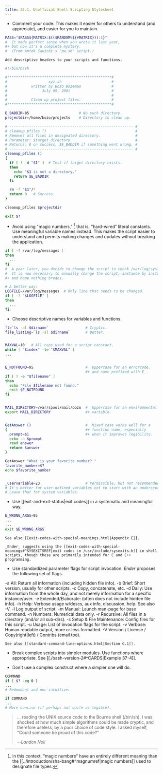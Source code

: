 ```yaml
---
title: 35.1. Unofficial Shell Scripting Stylesheet
---
```



- Comment your code. This makes it easier for others to understand (and appreciate), and easier for you to maintain.

```bash
PASS="$PASS${MATRIX:$(($RANDOM%${#MATRIX})):1}"
#  It made perfect sense when you wrote it last year,
#+ but now it's a complete mystery.
#  (From Antek Sawicki's "pw.sh" script.)
```
    
    Add descriptive headers to your scripts and functions.
    
```bash
#!/bin/bash

#************************************************#
#                   xyz.sh                       #
#           written by Bozo Bozeman              #
#                July 05, 2001                   #
#                                                #
#           Clean up project files.              #
#************************************************#

E_BADDIR=85                       # No such directory.
projectdir=/home/bozo/projects    # Directory to clean up.

# --------------------------------------------------------- #
# cleanup_pfiles ()                                         #
# Removes all files in designated directory.                #
# Parameter: $target_directory                              #
# Returns: 0 on success, $E_BADDIR if something went wrong. #
# --------------------------------------------------------- #
cleanup_pfiles ()
{
  if [ ! -d "$1" ]  # Test if target directory exists.
  then
    echo "$1 is not a directory."
    return $E_BADDIR
  fi

  rm -f "$1"/*
  return 0   # Success.
}  

cleanup_pfiles $projectdir

exit $?
```
    
- Avoid using "magic numbers," [^1] that is, "hard-wired" literal constants. Use meaningful variable names instead. This makes the script easier to understand and permits making changes and updates without breaking the application.

```bash
if [ -f /var/log/messages ]
then
  ...
fi
#  A year later, you decide to change the script to check /var/log/syslog.
#  It is now necessary to manually change the script, instance by instance,
#+ and hope nothing breaks.

# A better way:
LOGFILE=/var/log/messages  # Only line that needs to be changed.
if [ -f "$LOGFILE" ]
then
  ...
fi
```
    
- Choose descriptive names for variables and functions.

```bash
fl=`ls -al $dirname`                 # Cryptic.
file_listing=`ls -al $dirname`       # Better.


MAXVAL=10   # All caps used for a script constant.
while [ "$index" -le "$MAXVAL" ]
...


E_NOTFOUND=95                        #  Uppercase for an errorcode,
                                     #+ and name prefixed with E_.
if [ ! -e "$filename" ]
then
  echo "File $filename not found."
  exit $E_NOTFOUND
fi  


MAIL_DIRECTORY=/var/spool/mail/bozo  #  Uppercase for an environmental
export MAIL_DIRECTORY                #+ variable.


GetAnswer ()                         #  Mixed case works well for a
{                                    #+ function name, especially
  prompt=$1                          #+ when it improves legibility.
  echo -n $prompt
  read answer
  return $answer
}  

GetAnswer "What is your favorite number? "
favorite_number=$?
echo $favorite_number


_uservariable=23                     # Permissible, but not recommended.
# It's better for user-defined variables not to start with an underscore.
# Leave that for system variables.
```
    
- Use [[exit-and-exit-status|exit codes]] in a systematic and meaningful way.

```bash
E_WRONG_ARGS=95
...
...
exit $E_WRONG_ARGS
```
    
    See also [[exit-codes-with-special-meanings.html|Appendix E]].
    
    _Ender_ suggests using the [[exit-codes-with-special-meanings#^SYSEXITSREF|exit codes in /usr/include/sysexits.h]] in shell scripts, though these are primarily intended for C and C++ programming.
    
- Use standardized parameter flags for script invocation. _Ender_ proposes the following set of flags.
    
-a      All: Return all information (including hidden file info).
-b      Brief: Short version, usually for other scripts.
-c      Copy, concatenate, etc.
-d      Daily: Use information from the whole day, and not merely
        information for a specific instance/user.
-e      Extended/Elaborate: (often does not include hidden file info).
-h      Help: Verbose usage w/descs, aux info, discussion, help.
        See also -V.
-l      Log output of script.
-m      Manual: Launch man-page for base command.
-n      Numbers: Numerical data only.
-r      Recursive: All files in a directory (and/or all sub-dirs).
-s      Setup & File Maintenance: Config files for this script.
-u      Usage: List of invocation flags for the script.
-v      Verbose: Human readable output, more or less formatted.
-V      Version / License / Copy(right|left) / Contribs (email too).
    
    See also [[standard-command-line-options.html|Section G.1]].
    
- Break complex scripts into simpler modules. Use functions where appropriate. See [[./bash-version-2#^CARDS|Example 37-4]].
    
- Don't use a complex construct where a simpler one will do.

```bash
COMMAND
if [ $? -eq 0 ]
...
# Redundant and non-intuitive.

if COMMAND
...
# More concise (if perhaps not quite as legible).
```

> ... reading the UNIX source code to the Bourne shell (/bin/sh). I was shocked at how much simple algorithms could be made cryptic, and therefore useless, by a poor choice of code style. I asked myself, "Could someone be proud of this code?"
>
> --<cite>Landon Noll</cite>

[^1]: In this context, "magic numbers" have an entirely different meaning than the [[../introduction/sha-bang#^magnumref|magic numbers]] used to designate file types.
